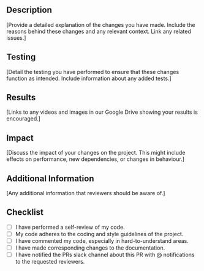 ## Description
[Provide a detailed explanation of the changes you have made. Include the reasons behind these changes and any relevant context. Link any related issues.]

## Testing
[Detail the testing you have performed to ensure that these changes function as intended. Include information about any added tests.]

## Results
[Links to any videos and images in our Google Drive showing your results is encouraged.]

## Impact
[Discuss the impact of your changes on the project. This might include effects on performance, new dependencies, or changes in behaviour.]

## Additional Information
[Any additional information that reviewers should be aware of.]

## Checklist
- [ ] I have performed a self-review of my code.
- [ ] My code adheres to the coding and style guidelines of the project.
- [ ] I have commented my code, especially in hard-to-understand areas.
- [ ] I have made corresponding changes to the documentation.
- [ ] I have notified the PRs slack channel about this PR with @ notifications to the requested reviewers.
